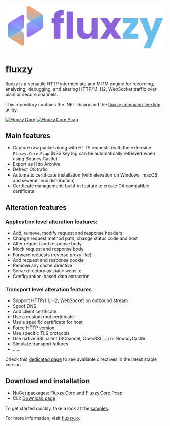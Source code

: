 
![alt text](assets/full-logo.png "Title")

# fluxzy 

fluxzy is a versatile HTTP intermediate and MITM engine for recording, analyzing, debugging, and altering HTTP/1.1, H2, WebSocket traffic over plain or secure channels.

This repository contains the .NET library and the [fluxzy command line line utility](https://www.fluxzy.io/download#cli).

[![Fluxzy.Core](https://img.shields.io/nuget/v/Fluxzy.Core.svg?label=Fluxzy.Core&logo=nuget)](https://www.nuget.org/packages/Fluxzy.Core)
[![Fluxzy.Core.Pcap](https://img.shields.io/nuget/v/Fluxzy.Core.Pcap.svg?label=Fluxzy.Core.Pcap&logo=nuget)](https://www.nuget.org/packages/Fluxzy.Core.Pcap)

## Main features 
- Capture raw packet along with HTTP requests (with the extension `Fluxzy.Core.Pcap` (NSS key log can be automatically retrieved when using Bouncy Castle)
- Export as Http Archive
- Deflect OS trafic
- Automatic certificate installation (with elevation on Windows, macOS and several linux distribution)
- Certficate management: build-in feature to create CA compatible certificate
  

## Alteration features 

### Application level alteration features:
- Add, remove, modify request and response headers
- Change request method path, change status code and host
- Alter request and response body
- Mock request and response body
- Forward requests (reverse proxy like)
- Add request and response cookie
- Remove any cache directive
- Serve directory as static website
- Configuration-based data extraction

### Transport level alteration features
- Support HTTP/1.1, H2, WebSocket on outbound stream
- Spoof DNS
- Add client certificate
- Use a custom root certificate
- Use a specific certificate for host
- Force HTTP version
- Use specific TLS protocols
- Use native SSL client (SChannel, OpenSSL,...) or BouncyCastle
- Simulate transport failures
- ......

Check this [dedicated page](https://www.fluxzy.io/rule/find/) to see available directives in the latest stable version. 

## Download and installation 

- NuGet packages: [Fluxzy.Core](https://www.nuget.org/packages/Fluxzy.Core) and [Fluxzy.Core.Pcap](https://www.nuget.org/packages/Fluxzy.Core.Pcap/)
- CLI:  [Download page](https://www.fluxzy.io/download#cli)



To get started quickly, take a look at the [samples](https://github.com/haga-rak/fluxzy.core/tree/main/samples).


For more information, visit [fluxzy.io](https://fluxzy.io).

